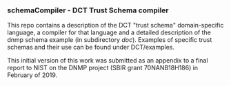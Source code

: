 ### schemaCompiler - DCT Trust Schema compiler

This repo contains a description of the DCT "trust schema" domain-specific language, a compiler for that language and a detailed description of the dnmp schema example (in subdirectory *doc*). Examples of specific trust schemas and their use can be found under DCT/examples.

This initial version of this work was submitted as an appendix to a final report to NIST on the DNMP project (SBIR grant 70NANB18H186) in February of 2019.
